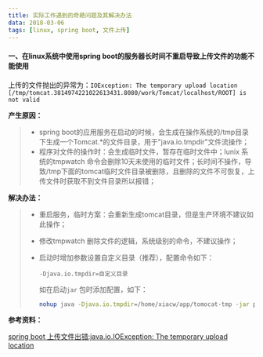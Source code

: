 ```yaml
---
title: 实际工作遇到的奇葩问题及其解决办法
data: 2018-03-06
tags: [linux, spring boot, 文件上传]
---
```


#### 一、在linux系统中使用spring boot的服务器长时间不重启导致上传文件的功能不能使用

上传的文件抛出的异常为：`IOException: The temporary upload location [/tmp/tomcat.3814974221022613431.8080/work/Tomcat/localhost/ROOT] is not valid` 

**产生原因：** 

> * spring boot的应用服务在启动的时候，会生成在操作系统的/tmp目录下生成一个Tomcat.*的文件目录，用于"java.io.tmpdir"文件流操作；
> * 程序对文件的操作时：会生成临时文件，暂存在临时文件中；lunix 系统的tmpwatch 命令会删除10天未使用的临时文件；长时间不操作，导致/tmp下面的tomcat临时文件目录被删除，且删除的文件不可恢复，上传文件时获取不到文件目录所以报错；

**解决办法：** 

> * 重启服务，临时方案：会重新生成tomcat目录，但是生产环境不建议如此操作；
>
> * 修改tmpwatch 删除文件的逻辑，系统级别的命令，不建议操作；
>
> * 启动时增加参数设置自定义目录（推荐），配置命令如下：
>
>   `-Djava.io.tmpdir=自定义目录` 
>
>   如在启动`jar` 包时添加配置，如下：
>
>   ``` sh
>   nohup java -Djava.io.tmpdir=/home/xiacw/app/tomocat-tmp -jar pms-govern.jar -Xms256m -Xmx512m -Xss256k
>   ```

**参考资料：**

[spring boot 上传文件出错:java.io.IOException: The temporary upload location](http://blog.csdn.net/m386084855/article/details/79041621) 